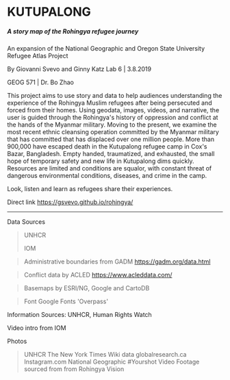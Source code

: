 # KUTUPALONG

##### A story map of the Rohingya refugee journey

An expansion of the National Geographic and Oregon State University   Refugee Atlas Project 

By Giovanni Svevo and Ginny Katz
Lab 6 | 3.8.2019

GEOG 571 | Dr. Bo Zhao





This project aims to use story and data to help audiences understanding the experience of the Rohingya Muslim refugees after being persecuted and forced from their homes. Using geodata, images, videos,  and narrative, the user is guided through the Rohingya's history of oppression and conflict at the hands of the Myanmar military. Moving to the present, we examine the most recent ethnic cleansing operation committed by the Myanmar military that has committed that has displaced over one million people.  More than 900,000 have escaped death in the Kutupalong refugee camp in Cox's Bazar, Bangladesh.  Empty handed, traumatized, and exhausted, the small hope of temporary safety and new life in Kutupalong dims quickly. Resources are limited and conditions are squalor, with constant threat of dangerous environmental conditions, diseases, and crime in the camp. 

 Look, listen and learn as refugees share their experiences. 





Direct link 
https://gsvevo.github.io/rohingya/


------

Data Sources

> UNHCR
>
> IOM

> Administrative boundaries from GADM https://gadm.org/data.html

> Conflict data by ACLED https://www.acleddata.com/

> Basemaps by ESRI/NG, Google and CartoDB

> Font Google Fonts 'Overpass'

Information  Sources: UNHCR, Human Rights Watch

Video intro from IOM

Photos  

> UNHCR
> The New York Times
> Wiki data 
> globalresearch.ca
> Instagram.com
> National Geographic #Yourshot
> Video Footage sourced from from Rohingya Vision





















